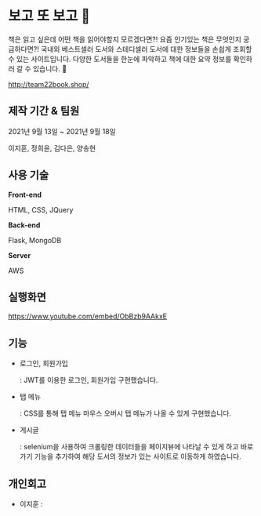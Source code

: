 # 보고 또 보고 📖
책은 읽고 싶은데 어떤 책을 읽어야할지 모르겠다면?! 요즘 인기있는 책은 무엇인지 궁금하다면?! 
국내외 베스트셀러 도서와 스테디셀러 도서에 대한 정보들을 손쉽게 조회할 수 있는 사이트입니다. 
다양한 도서들을 한눈에 파악하고 책에 대한 요약 정보를 확인하러 갈 수 있습니다. 🤴

http://team22book.shop/

## 제작 기간 & 팀원
2021년 9월 13일 ~ 2021년 9월 18일

이지훈,
정희윤,
김다은,
양송현

## 사용 기술

**Front-end**

HTML,
CSS, JQuery

**Back-end**


Flask, MongoDB

**Server**

AWS
 ## 실행화면

https://www.youtube.com/embed/ObBzb9AAkxE


## 기능

- 로그인, 회원가입
    
  :  JWT를 이용한 로그인, 회원가입 구현했습니다.


- 탭 메뉴 

  :  CSS를 통해 탭 메뉴 마우스 오버시 탭 메뉴가 나올 수 있게 구현했습니다.
- 게시글

  :  selenium을 사용하여 크롤링한 데이터들을 페이지뷰에 나타날 수 있게 하고 바로가기 기능을 추가하여 해당 도서의 정보가 있는 사이트로 이동하게 하였습니다.


## 개인회고
- 이지훈 : 



